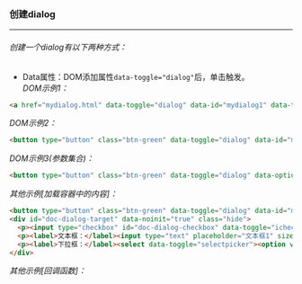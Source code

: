  ### 创建dialog
***
###### 创建一个dialog有以下两种方式：
* Data属性：DOM添加属性<code>data-toggle="dialog"</code>后，单击触发。<br>
 *DOM示例1：*
 ```html
<a href="mydialog.html" data-toggle="dialog" data-id="mydialog1" data-title="我的业务弹窗1">打开dialog</a>
```
*DOM示例2：*
```html
<button type="button" class="btn-green" data-toggle="dialog" data-id="mydialog2" data-url="mydialog.html" data-title="我的业务弹窗2">打开dialog</button>
```
*DOM示例3(参数集合)：*
```html
<button type="button" class="btn-green" data-toggle="dialog" data-options="{id:'mydialog2', url:'doc/dialog/mydialog.html', title:'我的业务弹窗2(参数集合)'}">打开dialog(参数集合)</button>
```
*其他示例[加载容器中的内容]：*
```html
<button type="button" class="btn-green" data-toggle="dialog" data-id="mydialog3" data-target="#doc-dialog-target" data-title="加载容器中的内容">打开dialog</button>
<div id="doc-dialog-target" data-noinit="true" class="hide">
  <p><input type="checkbox" id="doc-dialog-checkbox" data-toggle="icheck" data-label="测试Checkbox"></p>
  <p><label>文本框：</label><input type="text" placeholder="文本框1" size="25"></p>
  <p><label>下拉框：</label><select data-toggle="selectpicker"><option value="1">选项一</option><option value="2">选项二</option></select></p>
</div>
```
*其他示例[回调函数]：*
      <script type="text/javascript">
        function doc_dialog_onLoad($dialog) {
            $dialog.alertmsg('info', 'onLoad回调：不填写工号是不能关闭本弹窗的。')
        }
        function doc_dialog_beforeClose($dialog) {
            var code = $dialog.find('#doc-dialog-code').val()

            if (code) return true
            $dialog.alertmsg('error', 'beforeClose回调：关闭弹窗前请先填入你的工号。')
            return false
        }
        function doc_dialog_onClose() {
            $(this).alertmsg('info', 'onClose回调：你刚刚关闭了一个dialog。')
        }
       </script>
       <button type="button" class="btn-green" data-toggle="dialog" data-id="mydialog4" data-target="#doc-dialog-target-callback" data-title="回调函数示例" data-on-load="doc_dialog_onLoad" data-before-close="doc_dialog_beforeClose" data-on-close="doc_dialog_onClose">打开dialog</button>
        <div id="doc-dialog-target-callback" data-noinit="true" class="hide">
            <div class="text-center">
                <h3>dialog回调函数示例</h3>
                <hr>
                <p><label>工号：</label><input type="text" name="code" id="doc-dialog-code"></p>
            </div>
        </div>
* jQuery API：

  *jQuery示例：*本例完整代码

      <script type="text/javascript">
        function openMydialog(obj) {
            $(obj).dialog({id:'mydialog', url:'doc/dialog/mydialog.html', title:'我的业务弹窗'});
        }
      </script>
      <button type="button" class="btn-default" onclick="openMydialog(this)">打开dialog</button>
*jQuery方法代码：*

      $(selector).dialog(options)
**取得当前dialog的容器**：`$.CurrentDialog`

### dialog参数、方法及事件
***
* 本节介绍dialog组件的参数、方法及事件。
#### 参数（options）
* DOM方式初始化dialog的，推荐使用集合属性`data-options`定义参数，如果使用`data属性`定义参数，注意转换成对应的名称，参见[data属性](../datashu_xing.md)一节。

| 名称 | 类型 | 默认值 | 描述 |
| -- | -- | -- | -- |
| id | string | dialog | [必选] 弹窗的ID，如果指定重复，将覆盖现有的ID相同弹窗。 |
| title | string | New Dialog | [可选] 弹窗打开后显示的名称，可从data-title属性获取或直接获取触发DOM的text值。 |
| url | string | undefined | [可选] <code>url参数或target参数必选一项</code> <span class="badge"><i>D-Url</i></span> 请求数据的url，a链接触发时可以将url定义在href属性。 |
| type | string | GET | [可选] Http请求方式，可选‘GET/POST’。 |
| data | object | {} | [可选] 请求url时，需要发送的data数据。 |
| loadingmask | boolean | true | [可选] ajax请求时是否显示数据加载遮罩。 |
| width | int | 500 | [可选] 弹窗的宽度。 |
| height | int | 300 | [可选] 弹窗的高度。 |
| max | boolean | false | [可选] 打开弹窗时直接最大化。 |
| mask | boolean | false | [可选] 是否模态窗口。 |
| resizable | boolean | true | [可选] 可以调整弹窗的大小。 |
| drawable | boolean | true | [可选] 可以拖动弹窗。 |
| maxable | boolean | true | [可选] 是否显示最大化按钮。 |
| minable | minable | true | [可选] 是否显示最小化按钮（模态弹窗无效）。 |
| target | selector | null | [可选] 从指定的jQuery容器中加载内容到dialog，请为该容器添加属性`data-noinit="true"`以阻止容器中的内容提前初始化，为容器添加Class[`hide`]以隐藏待加载内容。 |
| fresh | boolean | false | [可选] 是否保持该dialog的新生状态，表现在重复打开该dialog时，是否重新载入内容。 |
| reloadWarn | string | null | [可选] 当准备在已存在的dialog上加载内容时的确认提示信息。 |
| onLoad | function($dialog) | null | [可选] dialog加载完成后的事件回调，回调函数的参数<code>$dialog</code>为该dialog的jQuery对象。 |
| beforeClose | function($dialog) | null | [可选] <b>返回值: boolean</b>。 dialog关闭前的事件回调，返回true则关闭，返回false不关闭。 |
| onClose | function() | null | [可选] dialog关闭后的事件回调。 |
#### 方法

| 方法名 | 参数类型 | 参数说明 | 描述 |
| -- | -- | -- | -- |
| switchDialog | string | dialog ID | 切换到某个弹窗(模态弹窗无效)。 |
| refresh(id) | string | dialog ID | 刷新某个弹窗。 |
| reloadFlag(tabids) | string | 一个或多个标签ID，多个ID以`,`分隔 | 为某(几)个标签设定重载标记(当切换到该标签时重新载入)。 |
| reload(options) | object | 同dialog默认参数 | 重新载入某个弹窗，如果未指定ID，则默认重载入当前弹窗。 |
| close(id) | string | dialog ID | 关闭某个弹窗。 |
| closeCurrent() | -- | -- | 关闭当前弹窗。 |
#### 事件

| 事件名称 | 中文说明 | 描述 |
| -- | -- | -- |
| bjui.beforeLoadDialog | 载入dialog内容前事件 | 监听该事件，可以在载入dialog内容前进行相关操作。 |
| bjui.beforeCloseDialog | 关闭dialog前事件 | 监听该事件，可以在关闭dialog前进行相关操作。 |
* 这样监听dialog的事件：
      $(document).on('bjui.beforeLoadDialog', function(e) {
          var $dialog = $(e.target)
          // do something...
      })
